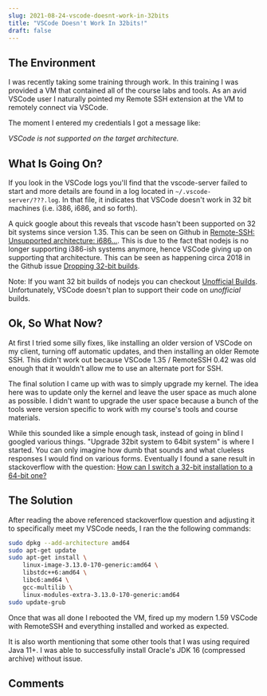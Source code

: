 ```yaml
---
slug: 2021-08-24-vscode-doesnt-work-in-32bits
title: "VSCode Doesn't Work In 32bits!"
draft: false
---
```


## The Environment

I was recently taking some training through work. In this training I was provided a VM that contained all of the course labs and tools. As an avid VSCode user I naturally pointed my Remote SSH extension at the VM to remotely connect via VSCode.

The moment I entered my credentials I got a message like:

_VSCode is not supported on the target architecture._

<!--truncate-->

## What Is Going On?

If you look in the VSCode logs you'll find that the vscode-server failed to start and more details are found in a log located in `~/.vscode-server/???.log`. In that file, it indicates that VSCode doesn't work in 32 bit machines (i.e. i386, i686, and so forth).

A quick google about this reveals that vscode hasn't been supported on 32 bit systems since version 1.35. This can be seen on Github in [Remote-SSH: Unsupported architecture: i686...](https://github.com/microsoft/vscode-remote-release/issues/1529#issuecomment-541974218). This is due to the fact that nodejs is no longer supporting i386-ish systems anymore, hence VSCode giving up on supporting that architecture. This can be seen as happening circa 2018 in the Github issue [Dropping 32-bit builds](https://github.com/nodejs/build/issues/885).

Note: If you want 32 bit builds of nodejs you can checkout [Unofficial Builds](https://unofficial-builds.nodejs.org/). Unfortunately, VSCode doesn't plan to support their code on _unofficial_ builds.

## Ok, So What Now?

At first I tried some silly fixes, like installing an older version of VSCode on my client, turning off automatic updates, and then installing an older Remote SSH. This didn't work out because VSCode 1.35 / RemoteSSH 0.42 was old enough that it wouldn't allow me to use an alternate port for SSH.

The final solution I came up with was to simply upgrade my kernel. The idea here was to update only the kernel and leave the user space as much alone as possible. I didn't want to upgrade the user space because a bunch of the tools were version specific to work with my course's tools and course materials.

While this sounded like a simple enough task, instead of going in blind I googled various things. "Upgrade 32bit system to 64bit system" is where I started. You can only imagine how dumb that sounds and what clueless responses I would find on various forms. Eventually I found a sane result in stackoverflow with the question: [How can I switch a 32-bit installation to a 64-bit one?](https://askubuntu.com/questions/81824/how-can-i-switch-a-32-bit-installation-to-a-64-bit-one)

## The Solution

After reading the above referenced stackoverflow question and adjusting it to specifically meet my VSCode needs, I ran the the following commands:

```sh
sudo dpkg --add-architecture amd64
sudo apt-get update
sudo apt-get install \
    linux-image-3.13.0-170-generic:amd64 \
    libstdc++6:amd64 \
    libc6:amd64 \
    gcc-multilib \
    linux-modules-extra-3.13.0-170-generic:amd64
sudo update-grub
```

Once that was all done I rebooted the VM, fired up my modern 1.59 VSCode with RemoteSSH and everything installed and worked as expected.

It is also worth mentioning that some other tools that I was using required Java 11+. I was able to successfully install Oracle's JDK 16 (compressed archive) without issue.

## Comments

<Comments />

